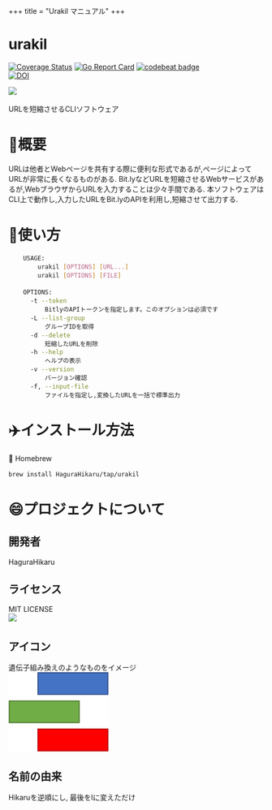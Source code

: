+++
title = "Urakil マニュアル"
+++

# urakil
[![Coverage Status](https://coveralls.io/repos/github/HaguraHikaru/urakil/badge.svg?branch=main)](https://coveralls.io/github/HaguraHikaru/urakil?branch=main) 
[![Go Report Card](https://goreportcard.com/badge/github.com/HaguraHikaru/urakil)](https://goreportcard.com/report/github.com/HaguraHikaru/urakil) 
[![codebeat badge](https://codebeat.co/badges/85e23949-4905-4960-8ea9-cf87f2f2f708)](https://codebeat.co/projects/github-com-hagurahikaru-urakil-main)  
[![DOI](https://zenodo.org/badge/627760240.svg)](https://zenodo.org/badge/latestdoi/627760240)

![](https://img.shields.io/github/license/HaguraHikaru/urakil)  

URLを短縮させるCLIソフトウェア

# 🚪概要
URLは他者とWebページを共有する際に便利な形式であるが,ページによってURLが非常に長くなるものがある.
Bit.lyなどURLを短縮させるWebサービスがあるが,WebブラウザからURLを入力することは少々手間である.
本ソフトウェアはCLI上で動作し,入力したURLをBit.lyのAPIを利用し,短縮させて出力する.


# 📖使い方
```sh
    USAGE:  
        urakil [OPTIONS] [URL...]
        urakil [OPTIONS] [FILE]  
                  
    OPTIONS:  
      -t --token  
          BitlyのAPIトークンを指定します。このオプションは必須です  
      -L --list-group  
          グループIDを取得  
      -d --delete  
          短縮したURLを削除  
      -h --help  
          ヘルプの表示  
      -v --version  
          バージョン確認
      -f, --input-file  
          ファイルを指定し,変換したURLを一括で標準出力  
```
      
# ✈️インストール方法 
🍺 Homebrew      
```sh  
brew install HaguraHikaru/tap/urakil   
```

# 😄プロジェクトについて
  ## 開発者
  HaguraHikaru   
  ## ライセンス  
  MIT LICENSE   
  ![](https://img.shields.io/github/license/HaguraHikaru/urakil)
  ## アイコン 
  遺伝子組み換えのようなものをイメージ   
   ![アイコン](icon.jpg) 
  ## 名前の由来  
  Hikaruを逆順にし, 最後をlに変えただけ 